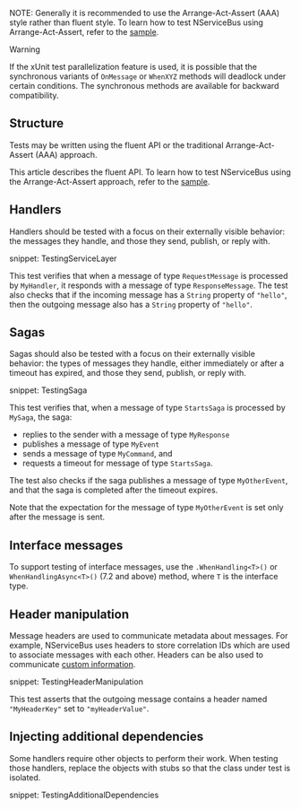 NOTE: Generally it is recommended to use the Arrange-Act-Assert (AAA) style rather than fluent style. To learn how to test NServiceBus using Arrange-Act-Assert, refer to the [sample](/samples/unit-testing/).

> [!WARNING]
> If the xUnit test parallelization feature is used, it is possible that the synchronous variants of `OnMessage` or `WhenXYZ` methods will deadlock under certain conditions. The synchronous methods are available for backward compatibility.

## Structure

Tests may be written using the fluent API or the traditional Arrange-Act-Assert (AAA) approach.

This article describes the fluent API. To learn how to test NServiceBus using the Arrange-Act-Assert approach, refer to the [sample](/samples/unit-testing/).

## Handlers

Handlers should be tested with a focus on their externally visible behavior: the messages they handle, and those they send, publish, or reply with.

snippet: TestingServiceLayer

This test verifies that when a message of type `RequestMessage` is processed by `MyHandler`, it responds with a message of type `ResponseMessage`. The test also checks that if the incoming message has a `String` property of `"hello"`, then the outgoing message also has a `String` property of `"hello"`.

## Sagas

Sagas should also be tested with a focus on their externally visible behavior: the types of messages they handle, either immediately or after a timeout has expired, and those they send, publish, or reply with.

snippet: TestingSaga

This test verifies that, when a message of type `StartsSaga` is processed by `MySaga`, the saga:

- replies to the sender with a message of type `MyResponse`
- publishes a message of type `MyEvent`
- sends a message of type `MyCommand`, and
- requests a timeout for message of type `StartsSaga`.

The test also checks if the saga publishes a message of type `MyOtherEvent`, and that the saga is completed after the timeout expires.

Note that the expectation for the message of type `MyOtherEvent` is set only after the message is sent.

## Interface messages

To support testing of interface messages, use the `.WhenHandling<T>()` or `WhenHandlingAsync<T>()` (7.2 and above) method, where `T` is the interface type.

## Header manipulation

Message headers are used to communicate metadata about messages. For example, NServiceBus uses headers to store correlation IDs which are used to associate messages with each other. Headers can be also used to communicate [custom information](/nservicebus/messaging/header-manipulation.md).

snippet: TestingHeaderManipulation

This test asserts that the outgoing message contains a header named `"MyHeaderKey"` set to `"myHeaderValue"`.

## Injecting additional dependencies

Some handlers require other objects to perform their work. When testing those handlers, replace the objects with stubs so that the class under test is isolated.

snippet: TestingAdditionalDependencies
